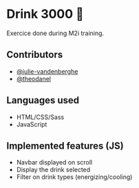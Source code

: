 # Drink 3000 🍹

Exercice done during M2i training. 

## Contributors
- [@julie-vandenberghe](https://github.com/julie-vandenberghe)
- [@theodanel](https://github.com/theodanel)

## Languages used
- HTML/CSS/Sass
- JavaScript

## Implemented features (JS)
- Navbar displayed on scroll
- Display the drink selected
- Filter on drink types (energizing/cooling)
